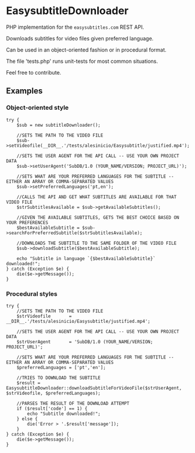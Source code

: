 # EasysubtitleDownloader
PHP implementation for the `easysubtitles.com` REST API. 

Downloads subtitles for video files given preferred language.

Can be used in an object-oriented fashion or in procedural format.

The file 'tests.php' runs unit-tests for most common situations.

Feel free to contribute.

## Examples
### Object-oriented style
	try {
		$sub = new subtitleDownloader();
	
		//SETS THE PATH TO THE VIDEO FILE
		$sub->setVideofile(__DIR__.'/tests/alesinicio/Easysubtitle/justified.mp4');
		
		//SETS THE USER AGENT FOR THE API CALL -- USE YOUR OWN PROJECT DATA
		$sub->setUserAgent('SubDB/1.0 (YOUR_NAME/VERSION; PROJECT_URL)');
		
		//SETS WHAT ARE YOUR PREFERRED LANGUAGES FOR THE SUBTITLE -- EITHER AN ARRAY OR COMMA-SEPARATED VALUES
		$sub->setPreferredLanguages('pt,en');
		
		//CALLS THE API AND GET WHAT SUBTITLES ARE AVAILABLE FOR THAT VIDEO FILE
		$strSubtitlesAvailable = $sub->getAvailableSubtitles();
		
		//GIVEN THE AVAILABLE SUBTITLES, GETS THE BEST CHOICE BASED ON YOUR PREFERENCES
		$bestAvailableSubtitle = $sub->searchForPreferredSubtitle($strSubtitlesAvailable);
		
		//DOWNLOADS THE SUBTITLE TO THE SAME FOLDER OF THE VIDEO FILE
		$sub->downloadSubtitle($bestAvailableSubtitle);
		
		echo "Subtitle in language `{$bestAvailableSubtitle}` downloaded!";
	} catch (Exception $e) {
		die($e->getMessage());
	}

### Procedural styles
	try {
		//SETS THE PATH TO THE VIDEO FILE
		$strVideofile		= __DIR__.'/tests/alesinicio/Easysubtitle/justified.mp4';
		
		//SETS THE USER AGENT FOR THE API CALL -- USE YOUR OWN PROJECT DATA
		$strUserAgent		= 'SubDB/1.0 (YOUR_NAME/VERSION; PROJECT_URL)';
		
		//SETS WHAT ARE YOUR PREFERRED LANGUAGES FOR THE SUBTITLE -- EITHER AN ARRAY OR COMMA-SEPARATED VALUES
		$preferredLanguages	= ['pt','en'];
	
		//TRIES TO DOWNLOAD THE SUBTITLE
		$result = EasysubtitleDownloader::downloadSubtitleForVideoFile($strUserAgent, $strVideofile, $preferredLanguages);
	
		//PARSES THE RESULT OF THE DOWNLOAD ATTEMPT
		if ($result['code'] == 1) {
			echo "Subtitle downloaded!";
		} else {
			die('Error > '.$result['message']);
		}
	} catch (Exception $e) {
		die($e->getMessage());
	}